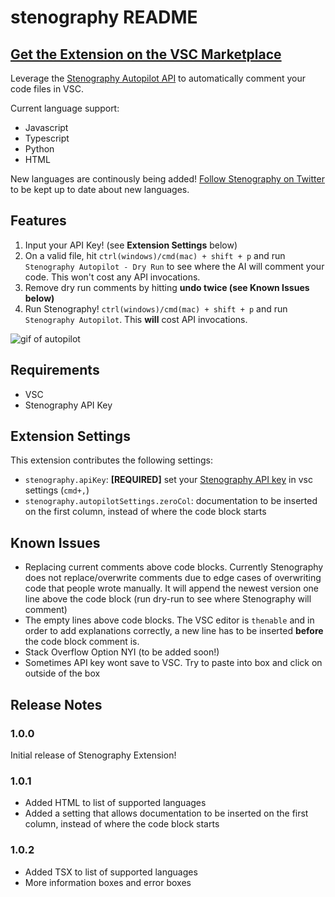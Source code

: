 # stenography README

## [Get the Extension on the VSC Marketplace](https://marketplace.visualstudio.com/items?itemName=Stenography.stenography)

Leverage the [Stenography Autopilot API](https://bramses.notion.site/bramses/Stenography-Documentation-08e26294e93a48c09ea5bdf3a78ded00#74e2cb7e877840c3a9fa0a3ca53961ab) to automatically comment your code files in VSC.

Current language support:
- Javascript
- Typescript
- Python
- HTML

New languages are continously being added! [Follow Stenography on Twitter](https://twitter.com/StenographyDev) to be kept up to date about new languages. 

## Features

1. Input your API Key! (see **Extension Settings** below)
2. On a valid file, hit `ctrl(windows)/cmd(mac) + shift + p` and run `Stenography Autopilot - Dry Run` to see where the AI will comment your code. This won't cost any API invocations.
3. Remove dry run comments by hitting **undo twice (see Known Issues below)**
4. Run Stenography! `ctrl(windows)/cmd(mac) + shift + p` and run `Stenography Autopilot`. This **will** cost API invocations.


![gif of autopilot](autopilot-vsc.gif)

## Requirements

- VSC
- Stenography API Key

## Extension Settings

This extension contributes the following settings:

* `stenography.apiKey`: **[REQUIRED]** set your [Stenography API key](https://stenography.dev/dashboard) in vsc settings (`cmd+,`)
* `stenography.autopilotSettings.zeroCol`: documentation to be inserted on the first column, instead of where the code block starts

## Known Issues

- Replacing current comments above code blocks. Currently Stenography does not replace/overwrite comments due to edge cases of overwriting code that people wrote manually. It will append the newest version one line above the code block (run dry-run to see where Stenography will comment)
- The empty lines above code blocks. The VSC editor is `thenable` and in order to add explanations correctly, a new line has to be inserted **before** the code block comment is.
- Stack Overflow Option NYI (to be added soon!)   
- Sometimes API key wont save to VSC. Try to paste into box and click on outside of the box


## Release Notes

### 1.0.0

Initial release of Stenography Extension!

### 1.0.1

- Added HTML to list of supported languages
- Added a setting that allows documentation to be inserted on the first column, instead of where the code block starts

### 1.0.2

- Added TSX to list of supported languages
- More information boxes and error boxes